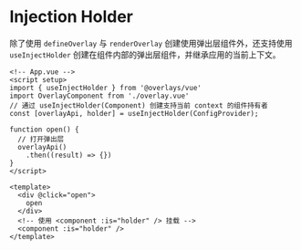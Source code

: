 # Injection Holder

除了使用 `defineOverlay` 与 `renderOverlay` 创建使用弹出层组件外，还支持使用 `useInjectHolder` 创建在组件内部的弹出层组件，并继承应用的当前上下文。

```vue
<!-- App.vue -->
<script setup>
import { useInjectHolder } from '@overlays/vue'
import OverlayComponent from './overlay.vue'
// 通过 useInjectHolder(Component) 创建支持当前 context 的组件持有者
const [overlayApi, holder] = useInjectHolder(ConfigProvider);

function open() {
  // 打开弹出层
  overlayApi()
    .then((result) => {})
}
</script>

<template>
  <div @click="open">
    open
  </div>
  <!-- 使用 <component :is="holder" /> 挂载 -->
  <component :is="holder" />
</template>
```

